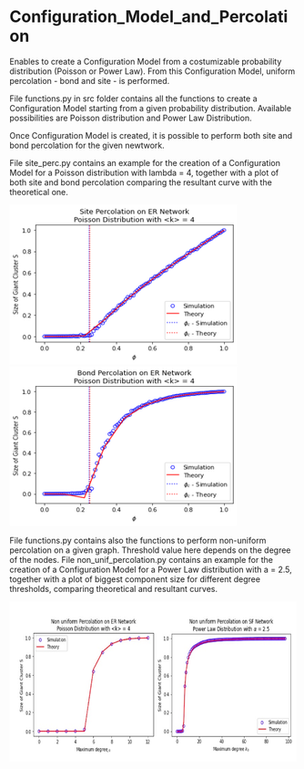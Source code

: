 # Configuration_Model_and_Percolation
Enables to create a Configuration Model from a costumizable probability distribution (Poisson or Power Law). 
From this Configuration Model, uniform percolation - bond and site - is performed. 

File functions.py in src folder contains all the functions to create a Configuration Model starting from a given probability distribution. Available possibilities are Poisson distribution and Power Law Distribution. 

Once Configuration Model is created, it is possible to perform both site and bond percolation for the given newtwork. 

File site_perc.py contains an example for the creation of a Configuration Model for a Poisson distribution with lambda = 4, together with a plot of both site and bond percolation comparing the resultant curve with the theoretical one. 

<img src="https://github.com/MatteoScianna/Configuration_Model_-_Percolation/blob/main/img/site_percol.png" width="400" height="280">
<img src="https://github.com/MatteoScianna/Configuration_Model_-_Percolation/blob/main/img/bond_percol.png" width="400" height="280">

File functions.py contains also the functions to perform non-uniform percolation on a given graph. Threshold value here depends on the degree of the nodes. File non_unif_percolation.py contains an example for the  creation of a Configuration Model for a Power Law distribution with a = 2.5, together with a plot of biggest component size for different degree thresholds, comparing theoretical and resultant curves.

<img src="https://github.com/MatteoScianna/Configuration_Model_-_Percolation/blob/main/img/non_uniform_percolation.jpg" width="600" height="280">
